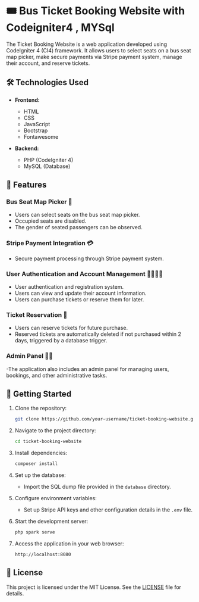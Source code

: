 # 🎟️ Bus Ticket Booking Website with Codeigniter4 , MYSql

The Ticket Booking Website is a web application developed using CodeIgniter 4 (CI4) framework. It allows users to select seats on a bus seat map picker, make secure payments via Stripe payment system, manage their account, and reserve tickets.

## 🛠️ Technologies Used

- **Frontend:**
    - HTML
    - CSS
    - JavaScript
    - Bootstrap
    - Fontawesome

- **Backend:**
    - PHP (CodeIgniter 4)
    - MySQL (Database)

## 🚌 Features

###  Bus Seat Map Picker 💺
- Users can select seats on the bus seat map picker.
- Occupied seats are disabled.
- The gender of seated passengers can be observed.

###  Stripe Payment Integration 💳
- Secure payment processing through Stripe payment system.

###  User Authentication and Account Management 🙍‍♀️🙍‍♂️
- User authentication and registration system.
- Users can view and update their account information.
- Users can purchase tickets or reserve them for later.

###  Ticket Reservation 🎫
- Users can reserve tickets for future purchase.
- Reserved tickets are automatically deleted if not purchased within 2 days, triggered by a database trigger.

###  Admin Panel 🧑‍💼
-The application also includes an admin panel for managing users, bookings, and other administrative tasks.

## 🚀 Getting Started

1. Clone the repository:

    ```bash
    git clone https://github.com/your-username/ticket-booking-website.git
    ```

2. Navigate to the project directory:

    ```bash
    cd ticket-booking-website
    ```

3. Install dependencies:

    ```bash
    composer install
    ```

4. Set up the database:
    - Import the SQL dump file provided in the `database` directory.

5. Configure environment variables:
    - Set up Stripe API keys and other configuration details in the `.env` file.

6. Start the development server:

    ```bash
    php spark serve
    ```

7. Access the application in your web browser:

    ```
    http://localhost:8080
    ```



## 📝 License

This project is licensed under the MIT License. See the [LICENSE](LICENSE) file for details.
